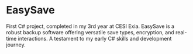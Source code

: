 # EasySave
First C# project, completed in my 3rd year at CESI Exia. EasySave is a robust backup software offering versatile save types, encryption, and real-time interactions. A testament to my early C# skills and development journey.
